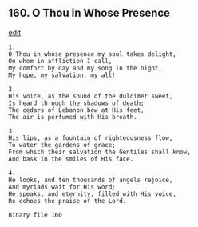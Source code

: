 
## 160.  O Thou in Whose Presence
[edit](https://docs.google.com/document/d/15Rnu3gRqmSbvC91MxatNDhsM5cSCUHKg/edit?mode=html)




    1.
    O Thou in whose presence my soul takes delight,
    On whom in affliction I call,
    My comfort by day and my song in the night,
    My hope, my salvation, my all!

    2.
    His voice, as the sound of the dulcimer sweet,
    Is heard through the shadows of death;
    The cedars of Lebanon bow at His feet,
    The air is perfumed with His breath.

    3.
    His lips, as a fountain of righteousness flow,
    To water the gardens of grace;
    From which their salvation the Gentiles shall know,
    And bask in the smiles of His face.

    4.
    He looks, and ten thousands of angels rejoice,
    And myriads wait for His word;
    He speaks, and eternity, filled with His voice,
    Re-echoes the praise of the Lord.

    Binary file 160
